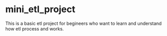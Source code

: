 # mini_etl_project
This is a basic etl project for begineers who want to learn and understand how etl process and works.
